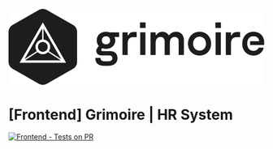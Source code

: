 [![](https://github.com/thevladbog/Grimoire/blob/main/www-grimoire/src/assets/img/Grimoire_README_logo.svg)]()
# [Frontend] Grimoire | HR System

[![Frontend - Tests on PR](https://github.com/thevladbog/Grimoire/actions/workflows/FrontendTests.yml/badge.svg)](https://github.com/thevladbog/Grimoire/actions/workflows/FrontendTests.yml)